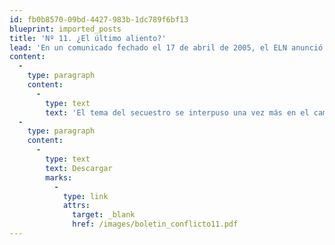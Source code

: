 ```yaml
---
id: fb0b8570-09bd-4427-983b-1dc789f6bf13
blueprint: imported_posts
title: 'Nº 11. ¿El último aliento?'
lead: 'En un comunicado fechado el 17 de abril de 2005, el ELN anunció que daba por terminada la labor de México como facilitador de los acercamientos con el gobierno colombiano, un día después el Alto comisionado para la Paz, Luis Carlos Restrepo, señaló: las razones del grupo terrorista ELN para suspender la fraterna cooperación mexicana corresponden solamente a la actitud ofensiva, soberbia y mentirosa de este grupo, que se niega a suspender la práctica terrorista del secuestro para iniciar un proceso de paz. Ante la anterior circunstancia el presente boletín se pregunta ¿El proceso de acercamiento con el ELN se quedó sin aire? Mientras más se prolongue el estancamiento en que se encuentran los acercamientos, menores serán las posibilidades de éxito, porque la clave está en el manejo de los tiempos.'
content:
  -
    type: paragraph
    content:
      -
        type: text
        text: 'El tema del secuestro se interpuso una vez más en el camino de la paz con el ELN.Aunque en diez meses hubo avances, la figura de la facilitación demostró sus limitaciones.Del tiempo que transcurra antes de reanimar los contactos y de la llegada de la temporada electoral dependerá el que el proceso reviva, o termine de asfixiarse.'
  -
    type: paragraph
    content:
      -
        type: text
        text: Descargar
        marks:
          -
            type: link
            attrs:
              target: _blank
              href: /images/boletin_conflicto11.pdf
---
```

